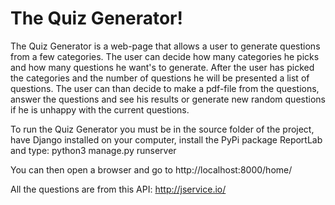 The Quiz Generator!
===================

The Quiz Generator is a web-page that allows a user to generate questions from a few categories. The user can decide how many categories he picks and how many questions he want's to generate.
After the user has picked the categories and the number of questions he will be presented a list of questions. The user can than decide to make a pdf-file from the questions, answer the questions and see his results or generate new random questions if he is unhappy with the current questions.


To run the Quiz Generator you must be in the source folder of the project, have Django installed on your computer, install the PyPi package ReportLab and type:
python3 manage.py runserver

You can then open a browser and go to http://localhost:8000/home/ 

All the questions are from this API: http://jservice.io/
